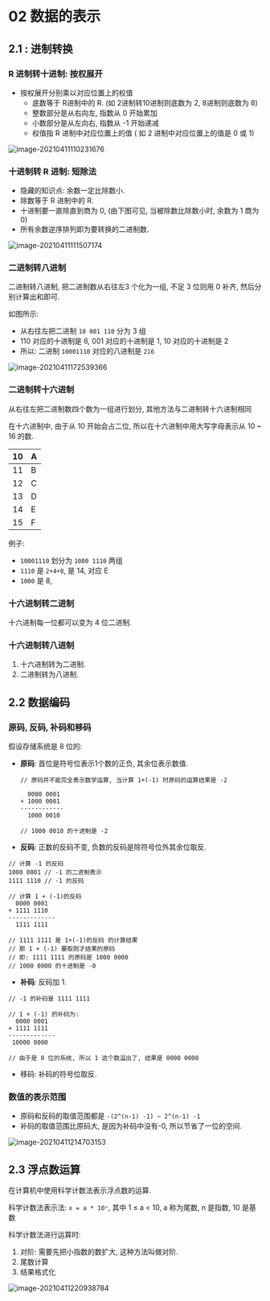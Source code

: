 # 02 数据的表示

## 2.1 : 进制转换

### R 进制转十进制: 按权展开

+ 按权展开分别乘以对应位置上的权值
  + 底数等于 R进制中的 R. (如 2进制转10进制则底数为 2, 8进制则底数为 8)
  + 整数部分是从右向左, 指数从 0 开始累加
  + 小数部分是从左向右, 指数从 -1 开始递减
  + 权值指 R 进制中对应位置上的值 ( 如 2 进制中对应位置上的值是 0 或 1)

![image-20210411110231676](image-20210411110231676.png)

### 十进制转 R 进制: 短除法

+ 隐藏的知识点: 余数一定比除数小.
+ 除数等于 R 进制中的 R.
+ 十进制要一直除直到商为 0, (由下图可见, 当被除数比除数小时, 余数为 1 商为0)
+ 所有余数逆序排列即为要转换的二进制数.

![image-20210411111507174](image-20210411111507174.png)

### 二进制转八进制

二进制转八进制, 把二进制数从右往左3 个化为一组, 不足 3 位则用 0 补齐, 然后分别计算出和即可.

如图所示:

+ 从右往左把二进制 `10 001 110` 分为 3 组
+ 110 对应的十进制是 6, 001 对应的十进制是 1, 10 对应的十进制是 2
+ 所以: 二进制 `10001110` 对应的八进制是 `216`

![image-20210411172539366](image-20210411172539366.png)

### 二进制转十六进制

从右往左把二进制数四个数为一组进行划分, 其他方法与二进制转十六进制相同

在十六进制中, 由于从 10 开始会占二位, 所以在十六进制中用大写字母表示从 10 ~ 16 的数.

| 10   | A    |
| ---- | ---- |
| 11   | B    |
| 12   | C    |
| 13   | D    |
| 14   | E    |
| 15   | F    |

例子:

+  `10001110` 划分为 `1000 1110` 两组
+ `1110` 是 `2+4+8`, 是 14, 对应 E
+ `1000` 是 8, 

### 十六进制转二进制

十六进制每一位都可以变为 4 位二进制.

### 十六进制转八进制

1. 十六进制转为二进制.
2. 二进制转为八进制.

## 2.2 数据编码

### 原码, 反码, 补码和移码

假设存储系统是 8 位的:

+ **原码**: 首位是符号位表示1个数的正负, 其余位表示数值. 

  ```
  // 原码并不能完全表示数学运算, 当计算 1+(-1) 时原码的运算结果是 -2
  
    0000 0001
  + 1000 0001
  ------------
    1000 0010 
  
  // 1000 0010 的十进制是 -2
  ```

+ **反码**: 正数的反码不变, 负数的反码是除符号位外其余位取反.

```
// 计算 -1 的反码
1000 0001 // -1 的二进制表示
1111 1110 // -1 的反码

// 计算 1 + (-1)的反码
  0000 0001
+ 1111 1110
-------------
  1111 1111

// 1111 1111 是 1+(-1)的反码 的计算结果
// 那 1 + (-1) 要取刚才结果的原码
// 即: 1111 1111 的原码是 1000 0000 
// 1000 0000 的十进制是 -0
```

+ **补码**: 反码加 1.

```
// -1 的补码是 1111 1111

// 1 + (-1) 的补码为:
  0000 0001
+ 1111 1111 
-------------
 10000 0000

// 由于是 8 位的系统, 所以 1 这个数溢出了, 结果是 0000 0000
```

+ 移码: 补码的符号位取反.

### 数值的表示范围

+ 原码和反码的取值范围都是 `-(2^(n-1) -1) ~ 2^(n-1) -1`
+ 补码的取值范围比原码大, 是因为补码中没有-0, 所以节省了一位的空间.

![image-20210411214703153](image-20210411214703153.png)

## 2.3 浮点数运算

在计算机中使用科学计数法表示浮点数的运算.

科学计数法表示法: `x = a * 10ⁿ`, 其中  1 ≤ a < 10, a 称为尾数, n 是指数, 10 是基数

科学计数法进行运算时:

1. 对阶: 需要先把小指数的数扩大, 这种方法叫做对阶.
2. 尾数计算
3. 结果格式化

![image-20210411220938784](image-20210411220938784.png)

